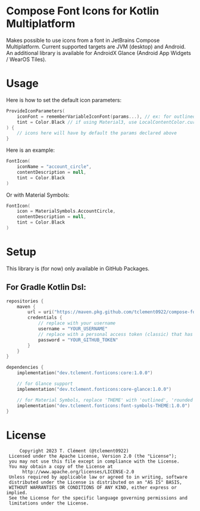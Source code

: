 # Compose Font Icons for Kotlin Multiplatform

Makes possible to use icons from a font in JetBrains Compose Multiplatform. 
Current supported targets are JVM (desktop) and Android. An additional library is available for
AndroidX Glance (Android App Widgets / WearOS Tiles).

# Usage

Here is how to set the default icon parameters:
```kotlin
ProvideIconParameters(
    iconFont = rememberVariableIconFont(params...), // ex: for outlined symbols: rememberOutlinedMaterialSymbolsFont()
    tint = Color.Black // if using Material3, use LocalContentColor.current
) {
    // icons here will have by default the params declared above
}
```

Here is an example:
```kotlin
FontIcon(
    iconName = "account_circle",
    contentDescription = null,
    tint = Color.Black
)
```

Or with Material Symbols:
```kotlin
FontIcon(
    icon = MaterialSymbols.AccountCircle,
    contentDescription = null,
    tint = Color.Black
)
```

# Setup

This library is (for now) only available in GitHub Packages. 

## For Gradle Kotlin Dsl:

```kotlin
repositories {
    maven {
        url = uri("https://maven.pkg.github.com/tclement0922/compose-font-icons")
        credentials {
            // replace with your username
            username = "YOUR_USERNAME"
            // replace with a personal access token (classic) that has at least the :read_packages scope and linked to the username above
            password = "YOUR_GITHUB_TOKEN"
        }
    }
}

dependencies {
    implementation("dev.tclement.fonticons:core:1.0.0")

    // for Glance support
    implementation("dev.tclement.fonticons:core-glance:1.0.0")

    // for Material Symbols, replace 'THEME' with 'outlined', 'rounded' or 'sharp'
    implementation("dev.tclement.fonticons:font-symbols-THEME:1.0.0")
}
```

# License

```
     Copyright 2023 T. Clément (@tclement0922)
 Licensed under the Apache License, Version 2.0 (the "License");
 you may not use this file except in compliance with the License.
 You may obtain a copy of the License at
      http://www.apache.org/licenses/LICENSE-2.0
 Unless required by applicable law or agreed to in writing, software
 distributed under the License is distributed on an "AS IS" BASIS,
 WITHOUT WARRANTIES OR CONDITIONS OF ANY KIND, either express or implied.
 See the License for the specific language governing permissions and
 limitations under the License.
```
